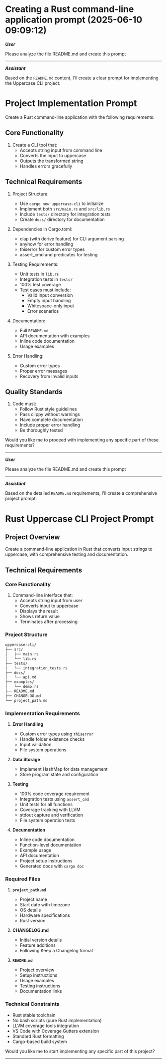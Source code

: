 <!-- Generated by SpecStory -->

# Creating a Rust command-line application prompt (2025-06-10 09:09:12)

_**User**_

Please analyze the file README.md and create this prompt


---

_**Assistant**_

Based on the `README.md` content, I'll create a clear prompt for implementing the Uppercase CLI project:

# Project Implementation Prompt

Create a Rust command-line application with the following requirements:

## Core Functionality
1. Create a CLI tool that:
   - Accepts string input from command line
   - Converts the input to uppercase
   - Outputs the transformed string
   - Handles errors gracefully

## Technical Requirements
1. Project Structure:
   - Use `cargo new uppercase-cli` to initialize
   - Implement both `src/main.rs` and `src/lib.rs`
   - Include `tests/` directory for integration tests
   - Create `docs/` directory for documentation

2. Dependencies in Cargo.toml:
   - clap (with derive feature) for CLI argument parsing
   - anyhow for error handling
   - thiserror for custom error types
   - assert_cmd and predicates for testing

3. Testing Requirements:
   - Unit tests in `lib.rs`
   - Integration tests in `tests/`
   - 100% test coverage
   - Test cases must include:
     - Valid input conversion
     - Empty input handling
     - Whitespace-only input
     - Error scenarios

4. Documentation:
   - Full `README.md`
   - API documentation with examples
   - Inline code documentation
   - Usage examples

5. Error Handling:
   - Custom error types
   - Proper error messages
   - Recovery from invalid inputs

## Quality Standards
1. Code must:
   - Follow Rust style guidelines
   - Pass clippy without warnings
   - Have complete documentation
   - Include proper error handling
   - Be thoroughly tested

Would you like me to proceed with implementing any specific part of these requirements?

---

_**User**_

Please analyze the file README.md and create this prompt


---

_**Assistant**_

Based on the detailed `README.md` requirements, I'll create a comprehensive project prompt:

# Rust Uppercase CLI Project Prompt

## Project Overview
Create a command-line application in Rust that converts input strings to uppercase, with comprehensive testing and documentation.

## Technical Requirements

### Core Functionality
1. Command-line interface that:
   - Accepts string input from user
   - Converts input to uppercase
   - Displays the result
   - Shows return value
   - Terminates after processing

### Project Structure
````bash
uppercase-cli/
├── src/
│   ├── main.rs
│   └── lib.rs
├── tests/
│   └── integration_tests.rs
├── docs/
│   └── api.md
├── examples/
│   └── demo.rs
├── README.md
├── CHANGELOG.md
└── project_path.md
````

### Implementation Requirements
1. **Error Handling**
   - Custom error types using `thiserror`
   - Handle folder existence checks
   - Input validation
   - File system operations

2. **Data Storage**
   - Implement HashMap for data management
   - Store program state and configuration

3. **Testing**
   - 100% code coverage requirement
   - Integration tests using `assert_cmd`
   - Unit tests for all functions
   - Coverage tracking with LLVM
   - stdout capture and verification
   - File system operation tests

4. **Documentation**
   - Inline code documentation
   - Function-level documentation
   - Example usage
   - API documentation
   - Project setup instructions
   - Generated docs with `cargo doc`

### Required Files

1. **`project_path.md`**
   - Project name
   - Start date with timezone
   - OS details
   - Hardware specifications
   - Rust version

2. **CHANGELOG.md**
   - Initial version details
   - Feature additions
   - Following Keep a Changelog format

3. **`README.md`**
   - Project overview
   - Setup instructions
   - Usage examples
   - Testing instructions
   - Documentation links

### Technical Constraints
- Rust stable toolchain
- No bash scripts (pure Rust implementation)
- LLVM coverage tools integration
- VS Code with Coverage Gutters extension
- Standard Rust formatting
- Cargo-based build system

Would you like me to start implementing any specific part of this project?

---

